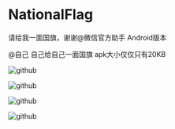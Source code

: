 # NationalFlag
请给我一面国旗，谢谢@微信官方助手  Android版本

@自己 自己给自己一面国旗   apk大小仅仅只有20KB

![github](https://raw.githubusercontent.com/FangWW/NationalFlag/master/screen/screen1.jpg "github")

![github](https://raw.githubusercontent.com/FangWW/NationalFlag/master/screen/screen2.jpg "github")

![github](https://raw.githubusercontent.com/FangWW/NationalFlag/master/screen/screen3.jpg "github")

![github](https://raw.githubusercontent.com/FangWW/NationalFlag/master/screen/screen4.jpg "github")



